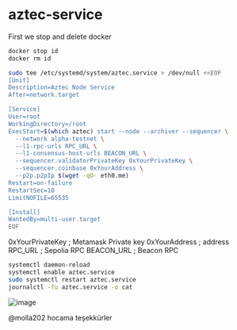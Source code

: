# aztec-service
First we stop and delete docker
```bash
docker stop id
docker rm id
```

```bash
sudo tee /etc/systemd/system/aztec.service > /dev/null <<EOF
[Unit]
Description=Aztec Node Service
After=network.target

[Service]
User=root
WorkingDirectory=/root
ExecStart=$(which aztec) start --node --archiver --sequencer \
  --network alpha-testnet \
  --l1-rpc-urls RPC_URL \
  --l1-consensus-host-urls BEACON_URL \
  --sequencer.validatorPrivateKey 0xYourPrivateKey \
  --sequencer.coinbase 0xYourAddress \
  --p2p.p2pIp $(wget -qO- eth0.me)
Restart=on-failure
RestartSec=10
LimitNOFILE=65535

[Install]
WantedBy=multi-user.target
EOF
```

0xYourPrivateKey ; Metamask Private key
0xYourAddress ; address
RPC_URL ; Sepolia RPC
BEACON_URL ; Beacon RPC
```bash
systemctl daemon-reload
systemctl enable aztec.service
sudo systemctl restart aztec.service
journalctl -fu aztec.service -o cat
```

![image](https://github.com/user-attachments/assets/e0bb5d9f-de02-4fb2-8af8-bcab05d1b93d)

@molla202 hocama teşekkürler 
